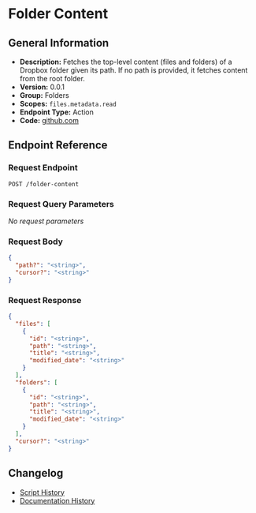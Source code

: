 <!-- BEGIN GENERATED CONTENT -->
# Folder Content

## General Information

- **Description:** Fetches the top-level content (files and folders) of a Dropbox folder given its path. If no path is provided, it fetches content from the root folder.
- **Version:** 0.0.1
- **Group:** Folders
- **Scopes:** `files.metadata.read`
- **Endpoint Type:** Action
- **Code:** [github.com](https://github.com/NangoHQ/integration-templates/tree/main/integrations/dropbox/actions/folder-content.ts)


## Endpoint Reference

### Request Endpoint

`POST /folder-content`

### Request Query Parameters

_No request parameters_

### Request Body

```json
{
  "path?": "<string>",
  "cursor?": "<string>"
}
```

### Request Response

```json
{
  "files": [
    {
      "id": "<string>",
      "path": "<string>",
      "title": "<string>",
      "modified_date": "<string>"
    }
  ],
  "folders": [
    {
      "id": "<string>",
      "path": "<string>",
      "title": "<string>",
      "modified_date": "<string>"
    }
  ],
  "cursor?": "<string>"
}
```

## Changelog

- [Script History](https://github.com/NangoHQ/integration-templates/commits/main/integrations/dropbox/actions/folder-content.ts)
- [Documentation History](https://github.com/NangoHQ/integration-templates/commits/main/integrations/dropbox/actions/folder-content.md)

<!-- END  GENERATED CONTENT -->

